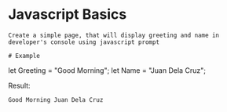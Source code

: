 # Javascript Basics

```
Create a simple page, that will display greeting and name in developer's console using javascript prompt

# Example
```
let Greeting = "Good Morning";
let Name = "Juan Dela Cruz";

Result:

    Good Morning Juan Dela Cruz